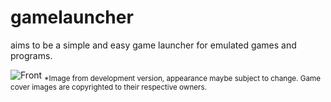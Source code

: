 # gamelauncher
aims to be a simple and easy game launcher for emulated games and programs.

![Front](https://cloud.githubusercontent.com/assets/19851459/17226847/ca5b9448-550b-11e6-8bd3-326c3831ff50.png)
<sub>*Image from development version, appearance maybe subject to change. Game cover images are copyrighted to their respective owners.</sub>
